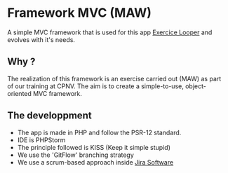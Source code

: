 # Framework MVC (MAW)
A simple MVC framework that is used for this app [Exercice Looper](https://github.com/CPNV-ES/oopers-maw-exercise-looper) and evolves with it's needs.
## Why ?
The realization of this framework is an exercise carried out (MAW) as part of our training at CPNV. The aim is to create a simple-to-use, object-oriented MVC framework.
## The developpment
- The app is made in PHP and follow the PSR-12 standard.
- IDE is PHPStorm
- The principle followed is KISS (Keep it simple stupid)
- We use the 'GitFlow' branching strategy
- We use a scrum-based approach inside [Jira Software](https://ejcpnvprojects.atlassian.net/jira/software/projects/MAW1/boards/2/backlog)